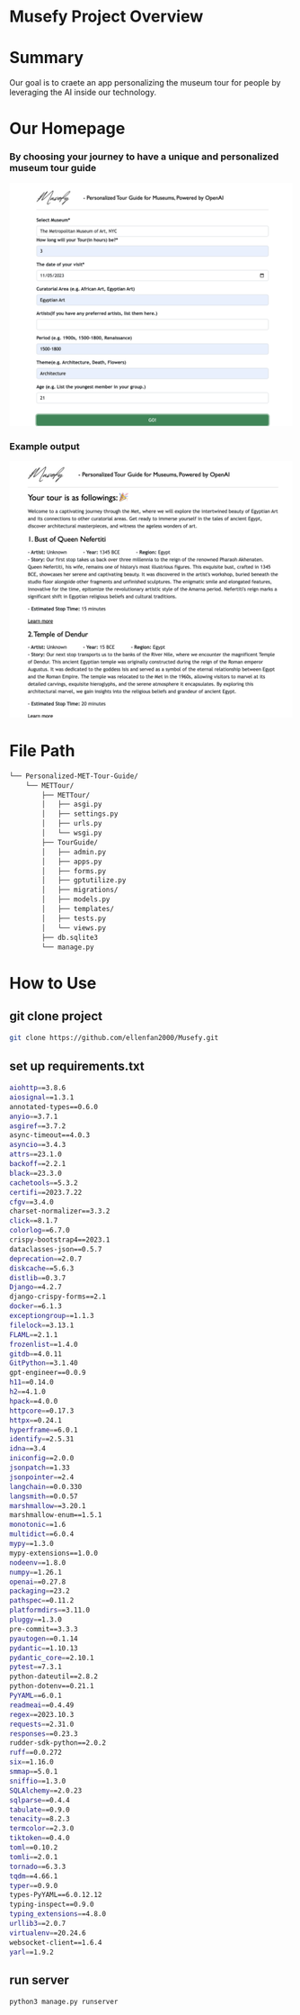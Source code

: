 # Musefy Project Overview

# Summary
Our goal is to craete an app personalizing the museum tour for people by leveraging the AI inside our technology.

# Our Homepage

### By choosing your journey to have a unique and personalized museum tour guide

<img src="front.png" alt="front" style="zoom:50%;" />

### Example output

<img src="backview.png" alt="back" style="zoom:50%;" />



# File Path
```sh
└── Personalized-MET-Tour-Guide/
    └── METTour/
        ├── METTour/
        │   ├── asgi.py
        │   ├── settings.py
        │   ├── urls.py
        │   └── wsgi.py
        ├── TourGuide/
        │   ├── admin.py
        │   ├── apps.py
        │   ├── forms.py
        │   ├── gptutilize.py
        │   ├── migrations/
        │   ├── models.py
        │   ├── templates/
        │   ├── tests.py
        │   └── views.py
        ├── db.sqlite3
        └── manage.py

```

# How to Use

## git clone project
```bash
git clone https://github.com/ellenfan2000/Musefy.git
```

## set up requirements.txt

```bash
aiohttp==3.8.6
aiosignal==1.3.1
annotated-types==0.6.0
anyio==3.7.1
asgiref==3.7.2
async-timeout==4.0.3
asyncio==3.4.3
attrs==23.1.0
backoff==2.2.1
black==23.3.0
cachetools==5.3.2
certifi==2023.7.22
cfgv==3.4.0
charset-normalizer==3.3.2
click==8.1.7
colorlog==6.7.0
crispy-bootstrap4==2023.1
dataclasses-json==0.5.7
deprecation==2.0.7
diskcache==5.6.3
distlib==0.3.7
Django==4.2.7
django-crispy-forms==2.1
docker==6.1.3
exceptiongroup==1.1.3
filelock==3.13.1
FLAML==2.1.1
frozenlist==1.4.0
gitdb==4.0.11
GitPython==3.1.40
gpt-engineer==0.0.9
h11==0.14.0
h2==4.1.0
hpack==4.0.0
httpcore==0.17.3
httpx==0.24.1
hyperframe==6.0.1
identify==2.5.31
idna==3.4
iniconfig==2.0.0
jsonpatch==1.33
jsonpointer==2.4
langchain==0.0.330
langsmith==0.0.57
marshmallow==3.20.1
marshmallow-enum==1.5.1
monotonic==1.6
multidict==6.0.4
mypy==1.3.0
mypy-extensions==1.0.0
nodeenv==1.8.0
numpy==1.26.1
openai==0.27.8
packaging==23.2
pathspec==0.11.2
platformdirs==3.11.0
pluggy==1.3.0
pre-commit==3.3.3
pyautogen==0.1.14
pydantic==1.10.13
pydantic_core==2.10.1
pytest==7.3.1
python-dateutil==2.8.2
python-dotenv==0.21.1
PyYAML==6.0.1
readmeai==0.4.49
regex==2023.10.3
requests==2.31.0
responses==0.23.3
rudder-sdk-python==2.0.2
ruff==0.0.272
six==1.16.0
smmap==5.0.1
sniffio==1.3.0
SQLAlchemy==2.0.23
sqlparse==0.4.4
tabulate==0.9.0
tenacity==8.2.3
termcolor==2.3.0
tiktoken==0.4.0
toml==0.10.2
tomli==2.0.1
tornado==6.3.3
tqdm==4.66.1
typer==0.9.0
types-PyYAML==6.0.12.12
typing-inspect==0.9.0
typing_extensions==4.8.0
urllib3==2.0.7
virtualenv==20.24.6
websocket-client==1.6.4
yarl==1.9.2
```

## run server

```bash
python3 manage.py runserver
```

